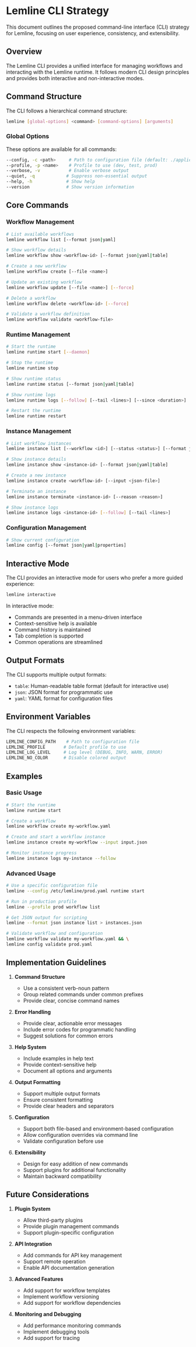 # Lemline CLI Strategy

This document outlines the proposed command-line interface (CLI) strategy for Lemline, focusing on user experience,
consistency, and extensibility.

## Overview

The Lemline CLI provides a unified interface for managing workflows and interacting with the Lemline runtime. It follows
modern CLI design principles and provides both interactive and non-interactive modes.

## Command Structure

The CLI follows a hierarchical command structure:

```bash
lemline [global-options] <command> [command-options] [arguments]
```

### Global Options

These options are available for all commands:

```bash
--config, -c <path>     # Path to configuration file (default: ./application.yaml)
--profile, -p <name>    # Profile to use (dev, test, prod)
--verbose, -v           # Enable verbose output
--quiet, -q            # Suppress non-essential output
--help, -h             # Show help
--version              # Show version information
```

## Core Commands

### Workflow Management

```bash
# List available workflows
lemline workflow list [--format json|yaml]

# Show workflow details
lemline workflow show <workflow-id> [--format json|yaml|table]

# Create a new workflow
lemline workflow create [--file <name>] 

# Update an existing workflow
lemline workflow update [--file <name>] [--force]

# Delete a workflow
lemline workflow delete <workflow-id> [--force]

# Validate a workflow definition
lemline workflow validate <workflow-file>
```

### Runtime Management

```bash
# Start the runtime
lemline runtime start [--daemon]

# Stop the runtime
lemline runtime stop

# Show runtime status
lemline runtime status [--format json|yaml|table]

# Show runtime logs
lemline runtime logs [--follow] [--tail <lines>] [--since <duration>]

# Restart the runtime
lemline runtime restart
```

### Instance Management

```bash
# List workflow instances
lemline instance list [--workflow <id>] [--status <status>] [--format json|yaml|table]

# Show instance details
lemline instance show <instance-id> [--format json|yaml|table]

# Create a new instance
lemline instance create <workflow-id> [--input <json-file>]

# Terminate an instance
lemline instance terminate <instance-id> [--reason <reason>]

# Show instance logs
lemline instance logs <instance-id> [--follow] [--tail <lines>]
```

### Configuration Management

```bash
# Show current configuration
lemline config [--format json|yaml|properties]
```

## Interactive Mode

The CLI provides an interactive mode for users who prefer a more guided experience:

```bash
lemline interactive
```

In interactive mode:

- Commands are presented in a menu-driven interface
- Context-sensitive help is available
- Command history is maintained
- Tab completion is supported
- Common operations are streamlined

## Output Formats

The CLI supports multiple output formats:

- `table`: Human-readable table format (default for interactive use)
- `json`: JSON format for programmatic use
- `yaml`: YAML format for configuration files

## Environment Variables

The CLI respects the following environment variables:

```bash
LEMLINE_CONFIG_PATH    # Path to configuration file
LEMLINE_PROFILE       # Default profile to use
LEMLINE_LOG_LEVEL     # Log level (DEBUG, INFO, WARN, ERROR)
LEMLINE_NO_COLOR      # Disable colored output
```

## Examples

### Basic Usage

```bash
# Start the runtime
lemline runtime start

# Create a workflow
lemline workflow create my-workflow.yaml

# Create and start a workflow instance
lemline instance create my-workflow --input input.json

# Monitor instance progress
lemline instance logs my-instance --follow
```

### Advanced Usage

```bash
# Use a specific configuration file
lemline --config /etc/lemline/prod.yaml runtime start

# Run in production profile
lemline --profile prod workflow list

# Get JSON output for scripting
lemline --format json instance list > instances.json

# Validate workflow and configuration
lemline workflow validate my-workflow.yaml && \
lemline config validate prod.yaml
```

## Implementation Guidelines

1. **Command Structure**
    - Use a consistent verb-noun pattern
    - Group related commands under common prefixes
    - Provide clear, concise command names

2. **Error Handling**
    - Provide clear, actionable error messages
    - Include error codes for programmatic handling
    - Suggest solutions for common errors

3. **Help System**
    - Include examples in help text
    - Provide context-sensitive help
    - Document all options and arguments

4. **Output Formatting**
    - Support multiple output formats
    - Ensure consistent formatting
    - Provide clear headers and separators

5. **Configuration**
    - Support both file-based and environment-based configuration
    - Allow configuration overrides via command line
    - Validate configuration before use

6. **Extensibility**
    - Design for easy addition of new commands
    - Support plugins for additional functionality
    - Maintain backward compatibility

## Future Considerations

1. **Plugin System**
    - Allow third-party plugins
    - Provide plugin management commands
    - Support plugin-specific configuration

2. **API Integration**
    - Add commands for API key management
    - Support remote operation
    - Enable API documentation generation

3. **Advanced Features**
    - Add support for workflow templates
    - Implement workflow versioning
    - Add support for workflow dependencies

4. **Monitoring and Debugging**
    - Add performance monitoring commands
    - Implement debugging tools
    - Add support for tracing 
